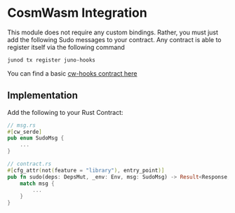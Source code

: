 # CosmWasm Integration

This module does not require any custom bindings. Rather, you must just add the following Sudo messages to your contract. Any contract is able to register itself via the following command

```bash
junod tx register juno-hooks
```

You can find a basic [cw-hooks contract here](https://github.com/Reecepbcups/cw-cw-hooks-example)

## Implementation

Add the following to your Rust Contract:

```rust
// msg.rs
#[cw_serde]
pub enum SudoMsg {    
    ...
}

// contract.rs
#[cfg_attr(not(feature = "library"), entry_point)]
pub fn sudo(deps: DepsMut, _env: Env, msg: SudoMsg) -> Result<Response, ContractError> {
    match msg {        
        ...
    }
}
```

